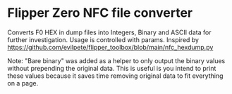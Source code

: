 # Flipper Zero NFC file converter

Converts F0 HEX in dump files into Integers, Binary and ASCII data for further investigation.
Usage is controlled with params.
Inspired by https://github.com/evilpete/flipper_toolbox/blob/main/nfc_hexdump.py

Note:
"Bare binary" was added as a helper to only output the binary values without
prepending the original data. This is useful is you intend to print these
values because it saves time removing original data to fit everything on a page.
